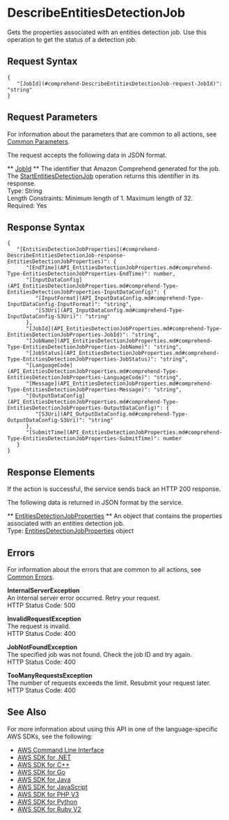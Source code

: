 # DescribeEntitiesDetectionJob<a name="API_DescribeEntitiesDetectionJob"></a>

Gets the properties associated with an entities detection job\. Use this operation to get the status of a detection job\.

## Request Syntax<a name="API_DescribeEntitiesDetectionJob_RequestSyntax"></a>

```
{
   "[JobId](#comprehend-DescribeEntitiesDetectionJob-request-JobId)": "string"
}
```

## Request Parameters<a name="API_DescribeEntitiesDetectionJob_RequestParameters"></a>

For information about the parameters that are common to all actions, see [Common Parameters](CommonParameters.md)\.

The request accepts the following data in JSON format\.

 ** [JobId](#API_DescribeEntitiesDetectionJob_RequestSyntax) **   <a name="comprehend-DescribeEntitiesDetectionJob-request-JobId"></a>
The identifier that Amazon Comprehend generated for the job\. The [StartEntitiesDetectionJob](API_StartEntitiesDetectionJob.md) operation returns this identifier in its response\.  
Type: String  
Length Constraints: Minimum length of 1\. Maximum length of 32\.  
Required: Yes

## Response Syntax<a name="API_DescribeEntitiesDetectionJob_ResponseSyntax"></a>

```
{
   "[EntitiesDetectionJobProperties](#comprehend-DescribeEntitiesDetectionJob-response-EntitiesDetectionJobProperties)": { 
      "[EndTime](API_EntitiesDetectionJobProperties.md#comprehend-Type-EntitiesDetectionJobProperties-EndTime)": number,
      "[InputDataConfig](API_EntitiesDetectionJobProperties.md#comprehend-Type-EntitiesDetectionJobProperties-InputDataConfig)": { 
         "[InputFormat](API_InputDataConfig.md#comprehend-Type-InputDataConfig-InputFormat)": "string",
         "[S3Uri](API_InputDataConfig.md#comprehend-Type-InputDataConfig-S3Uri)": "string"
      },
      "[JobId](API_EntitiesDetectionJobProperties.md#comprehend-Type-EntitiesDetectionJobProperties-JobId)": "string",
      "[JobName](API_EntitiesDetectionJobProperties.md#comprehend-Type-EntitiesDetectionJobProperties-JobName)": "string",
      "[JobStatus](API_EntitiesDetectionJobProperties.md#comprehend-Type-EntitiesDetectionJobProperties-JobStatus)": "string",
      "[LanguageCode](API_EntitiesDetectionJobProperties.md#comprehend-Type-EntitiesDetectionJobProperties-LanguageCode)": "string",
      "[Message](API_EntitiesDetectionJobProperties.md#comprehend-Type-EntitiesDetectionJobProperties-Message)": "string",
      "[OutputDataConfig](API_EntitiesDetectionJobProperties.md#comprehend-Type-EntitiesDetectionJobProperties-OutputDataConfig)": { 
         "[S3Uri](API_OutputDataConfig.md#comprehend-Type-OutputDataConfig-S3Uri)": "string"
      },
      "[SubmitTime](API_EntitiesDetectionJobProperties.md#comprehend-Type-EntitiesDetectionJobProperties-SubmitTime)": number
   }
}
```

## Response Elements<a name="API_DescribeEntitiesDetectionJob_ResponseElements"></a>

If the action is successful, the service sends back an HTTP 200 response\.

The following data is returned in JSON format by the service\.

 ** [EntitiesDetectionJobProperties](#API_DescribeEntitiesDetectionJob_ResponseSyntax) **   <a name="comprehend-DescribeEntitiesDetectionJob-response-EntitiesDetectionJobProperties"></a>
An object that contains the properties associated with an entities detection job\.  
Type: [EntitiesDetectionJobProperties](API_EntitiesDetectionJobProperties.md) object

## Errors<a name="API_DescribeEntitiesDetectionJob_Errors"></a>

For information about the errors that are common to all actions, see [Common Errors](CommonErrors.md)\.

 **InternalServerException**   
An internal server error occurred\. Retry your request\.  
HTTP Status Code: 500

 **InvalidRequestException**   
The request is invalid\.  
HTTP Status Code: 400

 **JobNotFoundException**   
The specified job was not found\. Check the job ID and try again\.  
HTTP Status Code: 400

 **TooManyRequestsException**   
The number of requests exceeds the limit\. Resubmit your request later\.  
HTTP Status Code: 400

## See Also<a name="API_DescribeEntitiesDetectionJob_SeeAlso"></a>

For more information about using this API in one of the language\-specific AWS SDKs, see the following:
+  [AWS Command Line Interface](https://docs.aws.amazon.com/goto/aws-cli/comprehend-2017-11-27/DescribeEntitiesDetectionJob) 
+  [AWS SDK for \.NET](https://docs.aws.amazon.com/goto/DotNetSDKV3/comprehend-2017-11-27/DescribeEntitiesDetectionJob) 
+  [AWS SDK for C\+\+](https://docs.aws.amazon.com/goto/SdkForCpp/comprehend-2017-11-27/DescribeEntitiesDetectionJob) 
+  [AWS SDK for Go](https://docs.aws.amazon.com/goto/SdkForGoV1/comprehend-2017-11-27/DescribeEntitiesDetectionJob) 
+  [AWS SDK for Java](https://docs.aws.amazon.com/goto/SdkForJava/comprehend-2017-11-27/DescribeEntitiesDetectionJob) 
+  [AWS SDK for JavaScript](https://docs.aws.amazon.com/goto/AWSJavaScriptSDK/comprehend-2017-11-27/DescribeEntitiesDetectionJob) 
+  [AWS SDK for PHP V3](https://docs.aws.amazon.com/goto/SdkForPHPV3/comprehend-2017-11-27/DescribeEntitiesDetectionJob) 
+  [AWS SDK for Python](https://docs.aws.amazon.com/goto/boto3/comprehend-2017-11-27/DescribeEntitiesDetectionJob) 
+  [AWS SDK for Ruby V2](https://docs.aws.amazon.com/goto/SdkForRubyV2/comprehend-2017-11-27/DescribeEntitiesDetectionJob) 